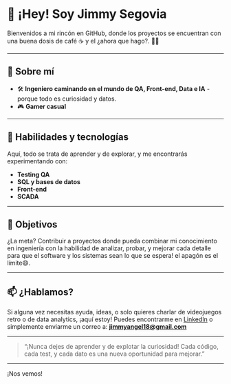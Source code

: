 # 👋 ¡Hey! Soy Jimmy Segovia

Bienvenidos a mi rincón en GitHub, donde los proyectos se encuentran con una buena dosis de café ☕ y el ¿ahora que hago?. 👨‍💻

---

## 🌌 Sobre mí
- 🛠️ **Ingeniero caminando en el mundo de QA, Front-end, Data e IA** - porque todo es curiosidad y datos.
- 🎮 **Gamer casual**

---

## 🚀 Habilidades y tecnologías
Aquí, todo se trata de aprender y de explorar, y me encontrarás experimentando con:
- **Testing QA**
- **SQL y bases de datos**
- **Front-end**
- **SCADA**
  
---

## 🎯 Objetivos
¿La meta? Contribuir a proyectos donde pueda combinar mi conocimiento en ingeniería con la habilidad de analizar, probar, y mejorar cada detalle para que el software y los sistemas sean lo que se espera! el apagón es el límite😄.

---

## 📫 ¿Hablamos?
Si alguna vez necesitas ayuda, ideas, o solo quieres charlar de videojuegos retro o de data analytics, ¡aquí estoy! Puedes encontrarme en [LinkedIn]([https://www.linkedin.com/][https://www.linkedin.com/in/jimmyangel18/]) o simplemente enviarme un correo a: **jimmyangel18@gmail.com**

---

> “¡Nunca dejes de aprender y de explotar la curiosidad! Cada código, cada test, y cada dato es una nueva oportunidad para mejorar.”

---

¡Nos vemos!
<!---
Jimmyangelsg/Jimmyangelsg is a ✨ special ✨ repository because its `README.md` (this file) appears on your GitHub profile.
You can click the Preview link to take a look at your changes.
--->
